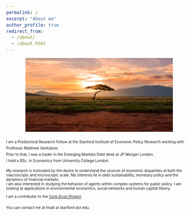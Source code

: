 ```yaml
---
permalink: /
excerpt: "About me"
author_profile: true
redirect_from: 
  - /about/
  - /about.html
---
```


<p align="center">
  <img src="/images/africa_image.jpg" height = "200" width="400"/>
</p>


<font size="1">I am a Predoctoral Research Fellow at the Stanford Institute of Economic Policy Research working with Professor Matthew Gentzkow.    <br />
Prior to that, I was a trader in the Emerging Markets Debt desk at JP Morgan London.  <br /> 
I hold a BSc. in Economics from University College London.  <br /> 

My research is motivated by the desire to understand the sources of economic disparities at both the macroscopic and microscopic scale. My interests lie in debt sustainability, monetary policy and the dynamics of financial markets.  <br />
I am also interested in studying the behavior of agents within complex systems for public policy. I am looking at applications in environmental economics, social networks and human capital theory.  <br />


I am a contributor to the [Core-Econ Project](https://www.core-econ.org/).   <br />


You can contact me at hnait at stanford dot edu.</font>  
